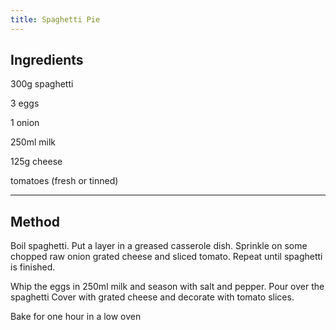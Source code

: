 ```yaml
---
title: Spaghetti Pie
---
```



## Ingredients

300g spaghetti

3 eggs

1 onion

250ml milk

125g cheese

tomatoes (fresh or tinned)

---

## Method

Boil spaghetti.
Put a layer in a greased casserole dish.
Sprinkle on some chopped raw onion grated cheese and sliced tomato.
Repeat until spaghetti is finished.

Whip the eggs in 250ml milk and season with salt and pepper.
Pour over the spaghetti
Cover with grated cheese and decorate with tomato slices.

Bake for one hour in a low oven
